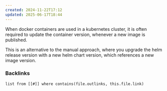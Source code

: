 ```yaml
---
created: 2024-11-22T17:12
updated: 2025-06-17T18:44
---
```

When docker containers are used in a kubernetes cluster, it is often required to update the container version, whenever a new image is published.

This is an alternative to the manual approach, where you upgrade the helm release version with a new helm chart version, which references a new image version. 

### Backlinks
```dataview 
list from [[#]] where contains(file.outlinks, this.file.link)
```

